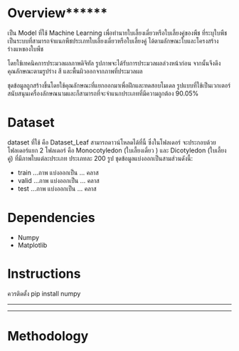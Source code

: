 
# Overview******
เป็น Model ที่ใช้ Machine Learning เพื่อทำนายใบเลี้ยงเดี่ยวหรือใบเลี้ยงคู่ของพืช ที่ระบุใบพืชเป็นระบบที่สามารถจำแนกพืชประเภทใบเลี้ยงเดี่ยวหรือใบเลี้ยงคู่ ได้ตามลักษณะใบและโครงสร้างร่างแหของใบพืช 

โดยใช้เทคนิคการประมวลผลภาพดิจิทัล รูปภาพจะได้รับการประมวลผลล่วงหน้าก่อน จากนั้นจึงดึงคุณลักษณะตามรูปร่าง สี และพื้นผิวออกจากภาพที่ประมวลผล

ชุดข้อมูลถูกสร้างขึ้นโดยใช้คุณลักษณะที่แยกออกมาเพื่อฝึกและทดสอบโมเดล รูปแบบที่ใช้เป็นเวกเตอร์สนับสนุนเครื่องลักษณนามและก็สามารถที่จะจำแนกประเภทที่มีความถูกต้อง 90.05%


# Dataset
dataset ที่ใช้ คือ Dataset_Leaf สามารถดาวน์โหลดได้ที่นี้ ซึ่งในโฟลเดอร์ จะประกอบด้วยโฟลเดอร์แยก 2 โฟลเดอร์ คือ Monocotyledon (ใบเลี้ยงเดี่ยว ) และ Dicotyledon (ใบเลี้ยงคู่) ที่มีภาพใบแต่ละประเภท ประเภทละ 200 รูป
ชุดข้อมูลแบ่งออกเป็นสามส่วนดังนี้:
  * train ...ภาพ แบ่งออกเป็น ... คลาส 
  * valid ...ภาพ แบ่งออกเป็น ... คลาส 
  * test  ...ภาพ แบ่งออกเป็น ... คลาส 
  
# Dependencies
* Numpy
* Matplotlib


# Instructions
ควรติดตั้ง
pip install numpy
***
***

# Methodology
